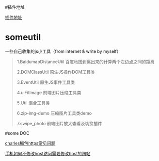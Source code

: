 #插件地址

[插件地址](https://github.com/nighthary/someutil)

# someutil
一些自己收集的js小工具（from internet & write by myself）


>1.BaidumapDistanceUtil
>	百度地图剥离出来的计算两个左边点之间的距离
>
>2.DOMClassUtil
>	原生JS操作DOM工具类
>
>3.EventUtil
>	原生JS事件工具类
>
>4.uiFitImage
>	前端图片压缩工具类
>
>5.Util 
>	混合工具类
>
>6.zip-img-demo
>	压缩图片工具类demo
>
>7.swipe_photo
>	前端图片放大查看及切换插件

#some DOC

[charles抓包https常见问题](https://github.com/nighthary/someutil/blob/master/doc/charles%E6%8A%93%E5%8C%85https%E5%B8%B8%E8%A7%81%E9%97%AE%E9%A2%98.md)

[手机如何不修改host访问需要修改host的网站](https://github.com/nighthary/someutil/blob/master/doc/%E6%89%8B%E6%9C%BA%E5%A6%82%E4%BD%95%E4%B8%8D%E4%BF%AE%E6%94%B9host%E8%AE%BF%E9%97%AE%E9%9C%80%E8%A6%81%E4%BF%AE%E6%94%B9host%E7%9A%84%E7%BD%91%E7%AB%99.md)